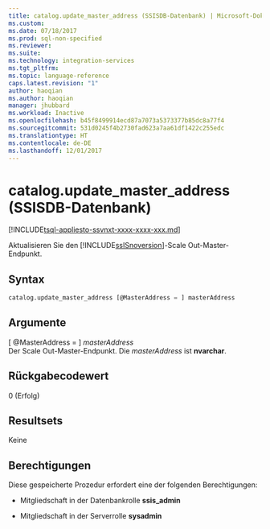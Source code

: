 ```yaml
---
title: catalog.update_master_address (SSISDB-Datenbank) | Microsoft-Dokumentation
ms.custom: 
ms.date: 07/18/2017
ms.prod: sql-non-specified
ms.reviewer: 
ms.suite: 
ms.technology: integration-services
ms.tgt_pltfrm: 
ms.topic: language-reference
caps.latest.revision: "1"
author: haoqian
ms.author: haoqian
manager: jhubbard
ms.workload: Inactive
ms.openlocfilehash: b45f8499914ecd87a7073a5373377b85dc8a77f4
ms.sourcegitcommit: 531d0245f4b2730fad623a7aa61df1422c255edc
ms.translationtype: HT
ms.contentlocale: de-DE
ms.lasthandoff: 12/01/2017
---
```

# <a name="catalogupdatemasteraddress-ssisdb-database"></a>catalog.update_master_address (SSISDB-Datenbank)
[!INCLUDE[tsql-appliesto-ssvnxt-xxxx-xxxx-xxx.md](../../includes/tsql-appliesto-ssvnxt-xxxx-xxxx-xxx.md)]

Aktualisieren Sie den [!INCLUDE[ssISnoversion](../../includes/ssisnoversion-md.md)]-Scale Out-Master-Endpunkt.

## <a name="syntax"></a>Syntax

```sql
catalog.update_master_address [@MasterAddress = ] masterAddress
```

## <a name="arguments"></a>Argumente
[ @MasterAddress = ] *masterAddress*  
Der Scale Out-Master-Endpunkt. Die *masterAddress* ist **nvarchar**.  

 ## <a name="return-code-value"></a>Rückgabecodewert  
 0 (Erfolg)  
  
## <a name="result-sets"></a>Resultsets  
 Keine  

## <a name="permissions"></a>Berechtigungen  
 Diese gespeicherte Prozedur erfordert eine der folgenden Berechtigungen:  
   
-   Mitgliedschaft in der Datenbankrolle **ssis_admin**  
  
-   Mitgliedschaft in der Serverrolle **sysadmin**  
 
